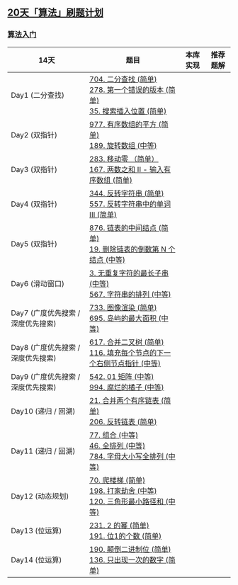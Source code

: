 ## [20天「算法」刷题计划](https://leetcode-cn.com/study-plan/algorithms/)

### [算法入门](https://leetcode-cn.com/study-plan/algorithms/?progress=55sqy0t)

| 14天                               | 题目                                                         | 本库实现 | 推荐题解 |
| ---------------------------------- | ------------------------------------------------------------ | -------- | -------- |
| Day1 (二分查找)                    | [704. 二分查找 (简单)](https://leetcode-cn.com/problems/binary-search/)<br />[278. 第一个错误的版本 (简单)](https://leetcode-cn.com/problems/first-bad-version/)<br />[35. 搜索插入位置 (简单)](https://leetcode-cn.com/problems/search-insert-position/) |          |          |
| Day2 (双指针)                      | [977. 有序数组的平方 (简单)](https://leetcode-cn.com/problems/squares-of-a-sorted-array/)<br />[189. 旋转数组 (中等)](https://leetcode-cn.com/problems/rotate-array/) |          |          |
| Day3 (双指针)                      | [283. 移动零 （简单）](https://leetcode-cn.com/problems/move-zeroes/) <br />[167. 两数之和 II - 输入有序数组 (简单)](https://leetcode-cn.com/problems/two-sum-ii-input-array-is-sorted/) |          |          |
| Day4 (双指针)                      | [344. 反转字符串 (简单)](https://leetcode-cn.com/problems/reverse-string/) <br />[557. 反转字符串中的单词 III (简单)](https://leetcode-cn.com/problems/reverse-words-in-a-string-iii/) |          |          |
| Day5 (双指针)                      | [876. 链表的中间结点 (简单)](https://leetcode-cn.com/problems/middle-of-the-linked-list/) <br />[19. 删除链表的倒数第 N 个结点 (中等)](https://leetcode-cn.com/problems/remove-nth-node-from-end-of-list/) |          |          |
| Day6 (滑动窗口)                    | [3. 无重复字符的最长子串 (中等)](https://leetcode-cn.com/problems/longest-substring-without-repeating-characters/) <br />[567. 字符串的排列 (中等)](https://leetcode-cn.com/problems/permutation-in-string/) |          |          |
| Day7 (广度优先搜索 / 深度优先搜索) | [733. 图像渲染 (简单)](https://leetcode-cn.com/problems/flood-fill/) <br />[695. 岛屿的最大面积 (中等)](https://leetcode-cn.com/problems/max-area-of-island/) |          |          |
| Day8 (广度优先搜索 / 深度优先搜索) | [617. 合并二叉树 (简单)](https://leetcode-cn.com/problems/merge-two-binary-trees/) <br />[116. 填充每个节点的下一个右侧节点指针 (中等)](https://leetcode-cn.com/problems/populating-next-right-pointers-in-each-node/) |          |          |
| Day9 (广度优先搜索 / 深度优先搜索) | [542. 01 矩阵 (中等)](https://leetcode-cn.com/problems/01-matrix/) <br />[994. 腐烂的橘子 (中等)](https://leetcode-cn.com/problems/rotting-oranges/) |          |          |
| Day10 (递归 / 回溯)                | [21. 合并两个有序链表 (简单)](https://leetcode-cn.com/problems/merge-two-sorted-lists/)<br />[206. 反转链表 (简单)](https://leetcode-cn.com/problems/reverse-linked-list/) |          |          |
| Day11 (递归 / 回溯)                | [77. 组合 (中等)](https://leetcode-cn.com/problems/combinations/)<br />[46. 全排列 (中等)](https://leetcode-cn.com/problems/permutations/) <br />[784. 字母大小写全排列 (中等)](https://leetcode-cn.com/problems/letter-case-permutation/) |          |          |
| Day12 (动态规划)                   | [70. 爬楼梯 (简单)](https://leetcode-cn.com/problems/climbing-stairs/) <br />[198. 打家劫舍 (中等)](https://leetcode-cn.com/problems/house-robber/) <br />[120. 三角形最小路径和 (中等)](https://leetcode-cn.com/problems/triangle/) |          |          |
| Day13 (位运算)                     | [231. 2 的幂 (简单)](https://leetcode-cn.com/problems/power-of-two/) <br />[191. 位1的个数 (简单)](https://leetcode-cn.com/problems/number-of-1-bits/) |          |          |
| Day14 (位运算)                     | [190. 颠倒二进制位 (简单)](https://leetcode-cn.com/problems/reverse-bits/) <br />[136. 只出现一次的数字 (简单)](https://leetcode-cn.com/problems/single-number/) |          |          |